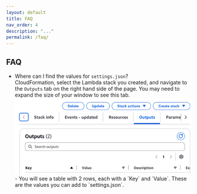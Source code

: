 ```yaml
---
layout: default
title: FAQ
nav_order: 4
description: "..."
permalink: /faq/
---
```


## FAQ
- Where can I find the values for `settings.json`?  
   CloudFormation, select the Lambda stack you created, and navigate to the `Outputs` tab on the right hand side of the page. You may need to expand the size of your window to see this tab.
  <!-- <img src="https://raw.githubusercontent.com/sodalabsio/papertool/main/assets/images/cloudformation2.png"> -->
    <img src="/assets/images/cloudformation_outputs.png">
  - You will see a table with 2 rows, each with a `Key` and `Value`. These are the values you can add to `settings.json`.